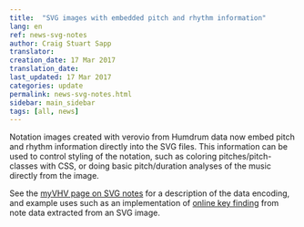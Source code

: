 ```yaml
---
title:  "SVG images with embedded pitch and rhythm information"
lang: en
ref: news-svg-notes
author: Craig Stuart Sapp
translator: 
creation_date: 17 Mar 2017
translation_date: 
last_updated: 17 Mar 2017
categories: update
permalink: news-svg-notes.html
sidebar: main_sidebar
tags: [all, news]
---
```


Notation images created with verovio from Humdrum data now
embed pitch and rhythm information directly into the SVG files.
This information can be used to control styling of the notation, such as
coloring pitches/pitch-classes with CSS, or doing basic pitch/duration
analyses of the music directly from the image.

See the [myVHV page on SVG notes](/myvhv/svg_notes) for a description
of the data encoding, and example uses such as an implementation of
[online key finding](/myvhv/svg_notes/#key-analysis-directly-from-svg-images)
from note data extracted from an SVG image.




